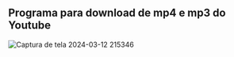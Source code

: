 ## Programa para download de mp4 e mp3 do Youtube
![Captura de tela 2024-03-12 215346](https://github.com/lissandro1/you_tube_downloader/assets/74219459/45421581-9809-433d-855b-952f505223c0)
